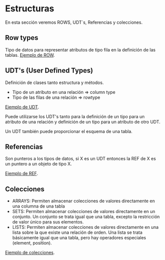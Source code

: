 # Estructuras
En esta sección veremos ROWS, UDT`s, Referencias y colecciones.

## Row types
Tipo de datos para representar atributos de tipo fila en la definición de las tablas.
[Ejemplo de ROW](/EjerciciosTABD/Estructuras/row.sql).

## UDT's (User Defined Types)
Definición de clases tanto estructura y métodos.
- Tipo de un atributo en una relación => column type
- Tipo de las filas de una relación => rowtype

[Ejemplo de UDT](../Estructuras/udt.sql).

Puede utilizarse los UDT's tanto para la definición de un tipo para un atributo de una relación y definición de un tipo para un atributo de otro UDT.

Un UDT también puede proporcionar el esquema de una tabla. 

## Referencias
Son punteros a los tipos de datos, si X es un UDT entonces la REF de X es un puntero a un objeto de tipo X.

[Ejemplo de REF](../Estructuras/ref.sql).

## Colecciones
- ARRAYS: Permiten almacenar colecciones de valores directamente en una columna de una tabla
- SETS: Permiten almacenar colecciones de valores directamente en un conjunto. Un conjunto se trata igual que una tabla, excepto la restricción de valor único para sus elementos.
- LISTS: Permiten almacenar colecciones de valores directamente en una lista sobre la que existe una relación de orden. Una lista se trata básicamente igual que una tabla, pero hay operadores especiales (element, position).

[Ejemplo de colecciones](../Estructuras/colecciones.sql).